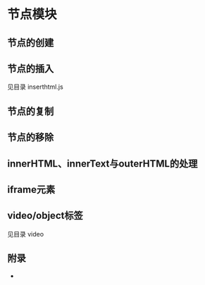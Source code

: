 # 节点模块

## 节点的创建

## 节点的插入

见目录 inserthtml.js

## 节点的复制

## 节点的移除

## innerHTML、innerText与outerHTML的处理

## iframe元素

## video/object标签

见目录 video

## 附录

- ​